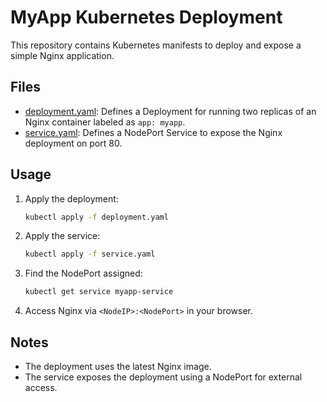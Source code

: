 # MyApp Kubernetes Deployment

This repository contains Kubernetes manifests to deploy and expose a simple Nginx application.

## Files

- [deployment.yaml](c:\Users\prata\OneDrive\Desktop\t5\deployment.yaml): Defines a Deployment for running two replicas of an Nginx container labeled as `app: myapp`.
- [service.yaml](c:\Users\prata\OneDrive\Desktop\t5\service.yaml): Defines a NodePort Service to expose the Nginx deployment on port 80.

## Usage

1. Apply the deployment:
   ```sh
   kubectl apply -f deployment.yaml
   ```

2. Apply the service:
   ```sh
   kubectl apply -f service.yaml
   ```

3. Find the NodePort assigned:
   ```sh
   kubectl get service myapp-service
   ```

4. Access Nginx via `<NodeIP>:<NodePort>` in your browser.

## Notes

- The deployment uses the latest Nginx image.
- The service exposes the deployment using a NodePort for external access.